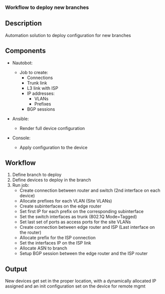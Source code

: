 ### Workflow to deploy new branches

## Description

Automation solution to deploy configuration for new branches

## Components

- Nautobot:
    - Job to create:
        - Connections
        - Trunk link
        - L3 link with ISP
        - IP addresses:
            - VLANs
            - Prefixes
        - BGP sessions

- Ansible:
    - Render full device configuration

- Console:
    - Apply configuration to the device

## Workflow

1. Define branch to deploy
2. Define devices to deploy in the branch
3. Run job:
    - Create connection between router and switch (2nd interface on each device)
    - Allocate prefixes for each VLAN (Site VLANs)
    - Create subinterfaces on the edge router
    - Set first IP for each prefix on the corresponding subinterface
    - Set the switch interfaces as trunk (802.1Q Mode=Tagged)
    - Set last set of ports as access ports for the site VLANs
    - Create connection between edge router and ISP (Last interface on the router)
    - Allocate prefix for the ISP connection
    - Set the interfaces IP on the ISP link
    - Allocate ASN to branch
    - Setup BGP session between the edge router and the ISP router

## Output

New devices get set in the proper location, with a dynamically allocated IP assigned and an init configuration set on the device for remote mgmt
